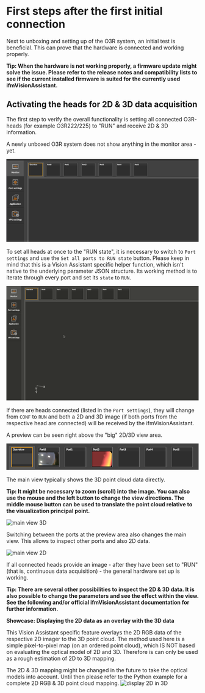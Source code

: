 # First steps after the first initial connection

Next to unboxing and setting up of the O3R system, an initial test is beneficial. This can prove that the hardware is connected and working properly.

**Tip: When the hardware is not working properly, a firmware update might solve the issue. Please refer to the release notes and compatibility lists to see if the current installed firmware is suited for the currently used ifmVisionAssistant.**

## Activating the heads for 2D & 3D data acquisition

The first step to verify the overall functionality is setting all connected O3R-heads (for example O3R222/225) to "RUN" and receive 2D & 3D information.

A newly unboxed O3R system does not show anything in the monitor area - yet.

![blank monitor](resources/blank_monitor.png)

To set all heads at once to the "RUN state", it is necessary to switch to `Port settings` and use the `Set all ports to RUN state` button.
Please keep in mind that this is a Vision Assistant specific helper function, which isn't native to the underlying parameter JSON structure. Its working method is to iterate through every port and set its `state` to `RUN`.

![set all ports to run](resources/set_all_ports_to_run.gif)

If there are heads connected (listed in the `Port settings`), they will change from `CONF` to `RUN` and both a 2D and 3D image (if both ports from the respective head are connected) will be received by the ifmVisionAssistant.

A preview can be seen right above the "big" 2D/3D view area.

![preview](resources/preview_2d_3D.png)

The main view typically shows the 3D point cloud data directly.

**Tip: It might be necessary to zoom (scroll) into the image. You can also use the mouse and the left button to change the view directions. The middle mouse button can be used to translate the point cloud relative to the visualization principal point.**

![main view 3D](resources/main_view_3D.gif)

Switching between the ports at the preview area also changes the main view. This allows to inspect other ports and also 2D data.

![main view 2D](resources/main_view_2D.gif)

If all connected heads provide an image - after they have been set to "RUN" (that is, continuous data acquisition) - the general hardware set up is working.

**Tip: There are several other possibilities to inspect the 2D & 3D data. It is also possible to change the parameters and see the effect within the view. See the following and/or official ifmVisionAssistant documentation for further information.**

**Showcase: Displaying the 2D data as an overlay with the 3D data**

This Vision Assistant specific feature overlays the 2D RGB data of the respective 2D imager to the 3D point cloud. The method used here is a simple pixel-to-pixel map (on an ordered point cloud), which IS NOT based on evaluating the optical model of 2D and 3D. Therefore is can only be used as a rough estimation of 2D to 3D mapping.

The 2D & 3D mapping might be changed in the future to take the optical models into account. Until then please refer to the Python example for a complete 2D RGB & 3D point cloud mapping.
![display 2D in 3D](resources/display_2D_in_3D.gif)
